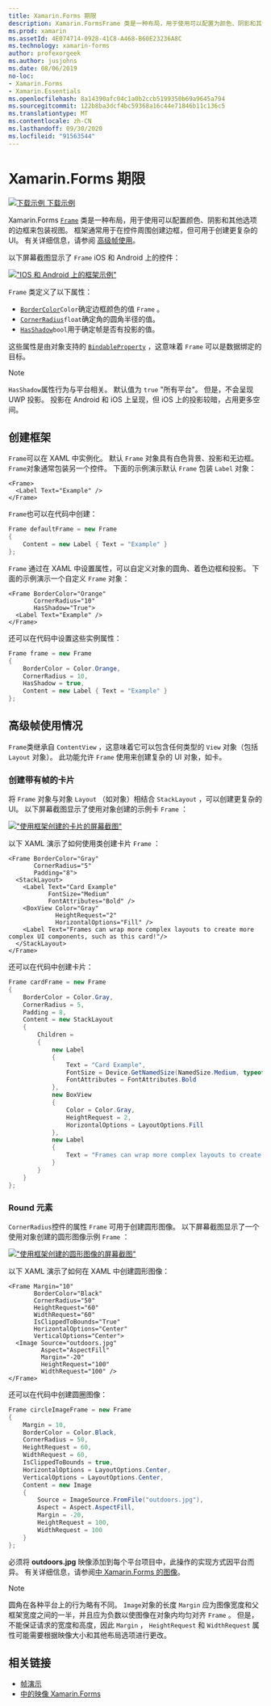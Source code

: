```yaml
---
title: Xamarin.Forms 期限
description: Xamarin.FormsFrame 类是一种布局，用于使用可以配置为颜色、阴影和其他选项的边框来包装视图或布局。
ms.prod: xamarin
ms.assetId: 4E074714-0928-41C8-A468-B60E23236A8C
ms.technology: xamarin-forms
author: profexorgeek
ms.author: jusjohns
ms.date: 08/06/2019
no-loc:
- Xamarin.Forms
- Xamarin.Essentials
ms.openlocfilehash: 8a14390afc04c1a0b2ccb5199350b69a9645a794
ms.sourcegitcommit: 122b8ba3dcf4bc59368a16c44e71846b11c136c5
ms.translationtype: MT
ms.contentlocale: zh-CN
ms.lasthandoff: 09/30/2020
ms.locfileid: "91563544"
---
```

# <a name="no-locxamarinforms-frame"></a>Xamarin.Forms 期限

[![下载示例](~/media/shared/download.png) 下载示例](https://docs.microsoft.com/samples/xamarin/xamarin-forms-samples/userinterface-frame/)

Xamarin.Forms [`Frame`](xref:Xamarin.Forms.Frame) 类是一种布局，用于使用可以配置颜色、阴影和其他选项的边框来包装视图。 框架通常用于在控件周围创建边框，但可用于创建更复杂的 UI。 有关详细信息，请参阅 [高级帧使用](#advanced-frame-usage)。

以下屏幕截图显示了 `Frame` iOS 和 Android 上的控件：

[!["IOS 和 Android 上的框架示例"](frame-images/frame-cropped.png)](frame-images/frame-full.png#lightbox "IOS 和 Android 上的框架示例")

`Frame` 类定义了以下属性：

* [`BorderColor`](xref:Xamarin.Forms.Frame.BorderColor)`Color`确定边框颜色的值 `Frame` 。
* [`CornerRadius`](xref:Xamarin.Forms.Frame.CornerRadius)`float`确定角的圆角半径的值。
* [`HasShadow`](xref:Xamarin.Forms.Frame.HasShadow)`bool`用于确定帧是否有投影的值。

这些属性是由对象支持的 [`BindableProperty`](xref:Xamarin.Forms.BindableProperty) ，这意味着 `Frame` 可以是数据绑定的目标。

> [!NOTE]
> `HasShadow`属性行为与平台相关。 默认值为 `true` "所有平台"。 但是，不会呈现 UWP 投影。 投影在 Android 和 iOS 上呈现，但 iOS 上的投影较暗，占用更多空间。

## <a name="create-a-frame"></a>创建框架

`Frame`可以在 XAML 中实例化。 默认 `Frame` 对象具有白色背景、投影和无边框。 `Frame`对象通常包装另一个控件。 下面的示例演示默认 `Frame` 包装 `Label` 对象：

```xaml
<Frame>
  <Label Text="Example" />
</Frame>
```

`Frame`也可以在代码中创建：

```csharp
Frame defaultFrame = new Frame
{
    Content = new Label { Text = "Example" }
};
```

`Frame` 通过在 XAML 中设置属性，可以自定义对象的圆角、着色边框和投影。 下面的示例演示一个自定义 `Frame` 对象：

```xaml
<Frame BorderColor="Orange"
       CornerRadius="10"
       HasShadow="True">
  <Label Text="Example" />
</Frame>
```

还可以在代码中设置这些实例属性：

```csharp
Frame frame = new Frame
{
    BorderColor = Color.Orange,
    CornerRadius = 10,
    HasShadow = true,
    Content = new Label { Text = "Example" }
};
```

## <a name="advanced-frame-usage"></a>高级帧使用情况

`Frame`类继承自 `ContentView` ，这意味着它可以包含任何类型的 `View` 对象（包括 `Layout` 对象）。 此功能允许 `Frame` 使用来创建复杂的 UI 对象，如卡。

### <a name="create-a-card-with-a-frame"></a>创建带有帧的卡片

将 `Frame` 对象与对象 `Layout` （如对象）相结合 `StackLayout` ，可以创建更复杂的 UI。 以下屏幕截图显示了使用对象创建的示例卡 `Frame` ：

[!["使用框架创建的卡片的屏幕截图"](frame-images/frame-card-cropped.png)](frame-images/frame-full.png#lightbox "使用框架创建的卡片的屏幕截图")

以下 XAML 演示了如何使用类创建卡片 `Frame` ：

```xaml
<Frame BorderColor="Gray"
       CornerRadius="5"
       Padding="8">
  <StackLayout>
    <Label Text="Card Example"
           FontSize="Medium"
           FontAttributes="Bold" />
    <BoxView Color="Gray"
             HeightRequest="2"
             HorizontalOptions="Fill" />
    <Label Text="Frames can wrap more complex layouts to create more complex UI components, such as this card!"/>
  </StackLayout>
</Frame>
```

还可以在代码中创建卡片：

```csharp
Frame cardFrame = new Frame
{
    BorderColor = Color.Gray,
    CornerRadius = 5,
    Padding = 8,
    Content = new StackLayout
    {
        Children =
        {
            new Label
            {
                Text = "Card Example",
                FontSize = Device.GetNamedSize(NamedSize.Medium, typeof(Label)),
                FontAttributes = FontAttributes.Bold
            },
            new BoxView
            {
                Color = Color.Gray,
                HeightRequest = 2,
                HorizontalOptions = LayoutOptions.Fill
            },
            new Label
            {
                Text = "Frames can wrap more complex layouts to create more complex UI components, such as this card!"
            }
        }
    }
};
```

### <a name="round-elements"></a>Round 元素

`CornerRadius`控件的属性 `Frame` 可用于创建圆形图像。 以下屏幕截图显示了一个使用对象创建的圆形图像示例 `Frame` ：

[!["使用框架创建的圆形图像的屏幕截图"](frame-images/circle-image-cropped.png)](frame-images/frame-full.png#lightbox "使用框架创建的圆形图像的屏幕截图")

以下 XAML 演示了如何在 XAML 中创建圆形图像：

```xaml
<Frame Margin="10"
       BorderColor="Black"
       CornerRadius="50"
       HeightRequest="60"
       WidthRequest="60"
       IsClippedToBounds="True"
       HorizontalOptions="Center"
       VerticalOptions="Center">
  <Image Source="outdoors.jpg"
         Aspect="AspectFill"
         Margin="-20"
         HeightRequest="100"
         WidthRequest="100" />
</Frame>
```

还可以在代码中创建圆圈图像：

```csharp
Frame circleImageFrame = new Frame
{
    Margin = 10,
    BorderColor = Color.Black,
    CornerRadius = 50,
    HeightRequest = 60,
    WidthRequest = 60,
    IsClippedToBounds = true,
    HorizontalOptions = LayoutOptions.Center,
    VerticalOptions = LayoutOptions.Center,
    Content = new Image
    {
        Source = ImageSource.FromFile("outdoors.jpg"),
        Aspect = Aspect.AspectFill,
        Margin = -20,
        HeightRequest = 100,
        WidthRequest = 100
    }
};
```

必须将 **outdoors.jpg** 映像添加到每个平台项目中，此操作的实现方式因平台而异。 有关详细信息，请参阅[中 Xamarin.Forms 的图像](~/xamarin-forms/user-interface/images.md)。

> [!NOTE]
> 圆角在各种平台上的行为略有不同。 `Image`对象的长度 `Margin` 应为图像宽度和父框架宽度之间的一半，并且应为负数以使图像在对象内均匀对齐 `Frame` 。 但是，不能保证请求的宽度和高度，因此 `Margin` ， `HeightRequest` 和 `WidthRequest` 属性可能需要根据映像大小和其他布局选项进行更改。

## <a name="related-links"></a>相关链接

* [帧演示](/samples/xamarin/xamarin-forms-samples/userinterface-frame/)
* [中的映像 Xamarin.Forms](~/xamarin-forms/user-interface/images.md)